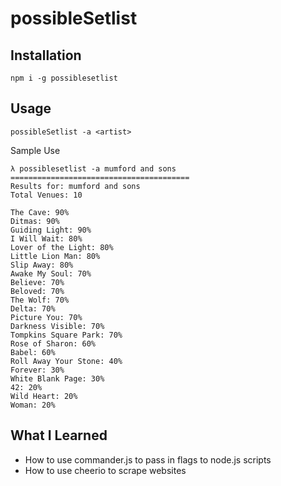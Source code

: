 # possibleSetlist

## Installation
`npm i -g possiblesetlist`

## Usage
`possibleSetlist -a <artist>`

Sample Use
```
λ possiblesetlist -a mumford and sons
========================================     
Results for: mumford and sons                
Total Venues: 10                             
                                             
The Cave: 90%                                
Ditmas: 90%                                  
Guiding Light: 90%                           
I Will Wait: 80%                             
Lover of the Light: 80%                      
Little Lion Man: 80%                         
Slip Away: 80%                               
Awake My Soul: 70%                           
Believe: 70%                                 
Beloved: 70%                                 
The Wolf: 70%                                
Delta: 70%                                   
Picture You: 70%                             
Darkness Visible: 70%                        
Tompkins Square Park: 70%                    
Rose of Sharon: 60%                          
Babel: 60%                                   
Roll Away Your Stone: 40%                    
Forever: 30%                                 
White Blank Page: 30%                        
42: 20%                                      
Wild Heart: 20%                              
Woman: 20%                                   
```

## What I Learned
* How to use commander.js to pass in flags to node.js scripts
* How to use cheerio to scrape websites

